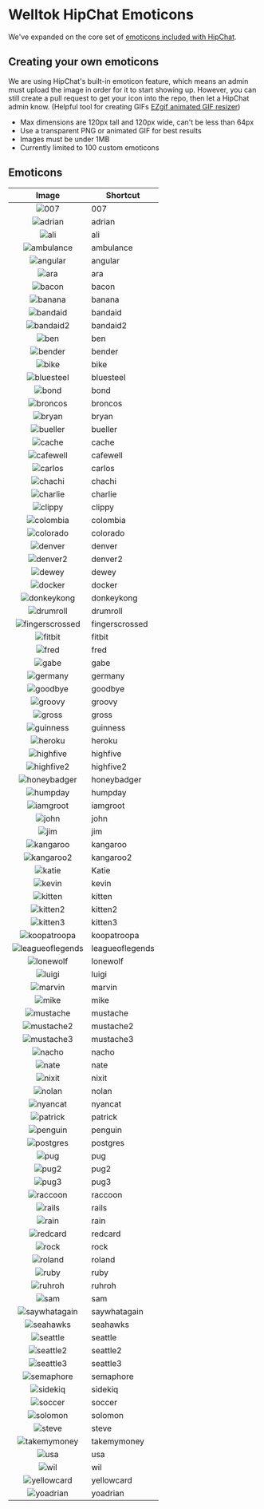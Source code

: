 # Welltok HipChat Emoticons

We've expanded on the core set of [emoticons included with HipChat](http://hipchat-emoticons.nyh.name).

## Creating your own emoticons

We are using HipChat's built-in emoticon feature, which means an admin must upload the image in order for it to start showing up. However, you can still create a pull request to get your icon into the repo, then let a HipChat admin know. (Helpful tool for creating GIFs [EZgif animated GIF resizer](http://ezgif.com/resize))

* Max dimensions are 120px tall and 120px wide, can't be less than 64px
* Use a transparent PNG or animated GIF for best results
* Images must be under 1MB
* Currently limited to 100 custom emoticons

## Emoticons

| Image                                             | Shortcut        |
| :-----------------------------------------------: | --------------- |
| ![007](emoticons/007.png)                         | 007             |
| ![adrian](emoticons/adrian.png)                   | adrian          |
| ![ali](emoticons/ali.png)                         | ali             |
| ![ambulance](emoticons/ambulance.gif)             | ambulance       |
| ![angular](emoticons/angular.png)                 | angular         |
| ![ara](emoticons/ara.png)                         | ara             |
| ![bacon](emoticons/bacon.png)                     | bacon           |
| ![banana](emoticons/banana.gif)                   | banana          |
| ![bandaid](emoticons/bandaid.png)                 | bandaid         |
| ![bandaid2](emoticons/bandaid2.png)               | bandaid2        |
| ![ben](emoticons/ben.png)                         | ben             |
| ![bender](emoticons/bender.png)                   | bender          |
| ![bike](emoticons/bike.png)                       | bike            |
| ![bluesteel](emoticons/bluesteel.gif)             | bluesteel       |
| ![bond](emoticons/bond.png)                       | bond            |
| ![broncos](emoticons/broncos.png)                 | broncos         |
| ![bryan](emoticons/bryan.png)                     | bryan           |
| ![bueller](emoticons/bueller.png)                 | bueller         |
| ![cache](emoticons/cache.gif)                     | cache           |
| ![cafewell](emoticons/cafewell.png)               | cafewell        |
| ![carlos](emoticons/carlos.png)                   | carlos          |
| ![chachi](emoticons/chachi.png)                   | chachi          |
| ![charlie](emoticons/charlie.png)                 | charlie         |
| ![clippy](emoticons/clippy.png)                   | clippy          |
| ![colombia](emoticons/colombia.png)               | colombia        |
| ![colorado](emoticons/colorado.png)               | colorado        |
| ![denver](emoticons/denver.png)                   | denver          |
| ![denver2](emoticons/denver2.png)                 | denver2         |
| ![dewey](emoticons/dewey.png)                     | dewey           |
| ![docker](emoticons/docker.png)                   | docker          |
| ![donkeykong](emoticons/donkeykong.gif)           | donkeykong      |
| ![drumroll](emoticons/drumroll.gif)               | drumroll        |
| ![fingerscrossed](emoticons/fingerscrossed.png)   | fingerscrossed  |
| ![fitbit](emoticons/fitbit.png)                   | fitbit          |
| ![fred](emoticons/fred.png)                       | fred            |
| ![gabe](emoticons/gabe.png)                       | gabe            |
| ![germany](emoticons/germany.png)                 | germany         |
| ![goodbye](emoticons/goodbye.gif)                 | goodbye         |
| ![groovy](emoticons/groovy.png)                   | groovy          |
| ![gross](emoticons/gross.gif)                     | gross           |
| ![guinness](emoticons/guinness.png)               | guinness        |
| ![heroku](emoticons/heroku.png)                   | heroku          |
| ![highfive](emoticons/highfive.gif)               | highfive        |
| ![highfive2](emoticons/highfive2.png)             | highfive2       |
| ![honeybadger](emoticons/honeybadger.png)         | honeybadger     |
| ![humpday](emoticons/humpday.png)                 | humpday         |
| ![iamgroot](emoticons/iamgroot.png)               | iamgroot        |
| ![john](emoticons/john.png)                       | john            |
| ![jim](emoticons/jim.png)                    		  | jim             |
| ![kangaroo](emoticons/kangaroo.png)               | kangaroo        |
| ![kangaroo2](emoticons/kangaroo2.png)             | kangaroo2       |
| ![katie](emoticons/katie.png)                     | Katie           |
| ![kevin](emoticons/kevin.png)                     | kevin           |
| ![kitten](emoticons/kitten.png)                   | kitten          |
| ![kitten2](emoticons/kitten2.png)                 | kitten2         |
| ![kitten3](emoticons/kitten3.png)                 | kitten3         |
| ![koopatroopa](emoticons/koopatroopa.gif)         | koopatroopa     |
| ![leagueoflegends](emoticons/leagueoflegends.png) | leagueoflegends |
| ![lonewolf](emoticons/lonewolf.png)               | lonewolf        |
| ![luigi](emoticons/luigi.gif)                     | luigi           |
| ![marvin](emoticons/marvin.png)                   | marvin          |
| ![mike](emoticons/mike.png)                       | mike            |
| ![mustache](emoticons/mustache.png)               | mustache        |
| ![mustache2](emoticons/mustache2.png)             | mustache2       |
| ![mustache3](emoticons/mustache3.png)             | mustache3       |
| ![nacho](emoticons/nacho.gif)                     | nacho           |
| ![nate](emoticons/nate.png)                       | nate            |
| ![nixit](emoticons/nixit.png)                     | nixit           |
| ![nolan](emoticons/nolan.png)                     | nolan           |
| ![nyancat](emoticons/nyancat.gif)                 | nyancat         |
| ![patrick](emoticons/patrick.png)                 | patrick         |
| ![penguin](emoticons/penguin.gif)                 | penguin         |
| ![postgres](emoticons/postgres.png)               | postgres        |
| ![pug](emoticons/pug.png)                         | pug             |
| ![pug2](emoticons/pug2.png)                       | pug2            |
| ![pug3](emoticons/pug3.png)                       | pug3            |
| ![raccoon](emoticons/raccoon.gif)                 | raccoon         |
| ![rails](emoticons/rails.png)                     | rails           |
| ![rain](emoticons/rain.gif)                       | rain            |
| ![redcard](emoticons/redcard.gif)                 | redcard         |
| ![rock](emoticons/rock.gif)                       | rock            |
| ![roland](emoticons/roland.png)                   | roland          |
| ![ruby](emoticons/ruby.png)                       | ruby            |
| ![ruhroh](emoticons/ruhroh.png)                   | ruhroh          |
| ![sam](emoticons/sam.png)                         | sam             |
| ![saywhatagain](emoticons/saywhatagain.png)       | saywhatagain    |
| ![seahawks](emoticons/seahawks.png)               | seahawks        |
| ![seattle](emoticons/seattle.gif)                 | seattle         |
| ![seattle2](emoticons/seattle2.png)               | seattle2        |
| ![seattle3](emoticons/seattle3.png)               | seattle3        |
| ![semaphore](emoticons/semaphore.png)             | semaphore       |
| ![sidekiq](emoticons/sidekiq.png)                 | sidekiq         |
| ![soccer](emoticons/soccer.png)                   | soccer          |
| ![solomon](emoticons/solomon.png)                 | solomon         |
| ![steve](emoticons/steve.png)                     | steve           |
| ![takemymoney](emoticons/takemymoney.png)         | takemymoney     |
| ![usa](emoticons/usa.png)                         | usa             |
| ![wil](emoticons/wil.png)                         | wil             |
| ![yellowcard](emoticons/yellowcard.gif)           | yellowcard      |
| ![yoadrian](emoticons/yoadrian.png)               | yoadrian        |
